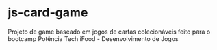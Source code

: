 # js-card-game
Projeto de game baseado em jogos de cartas colecionáveis feito para o bootcamp Potência Tech iFood - Desenvolvimento de Jogos
